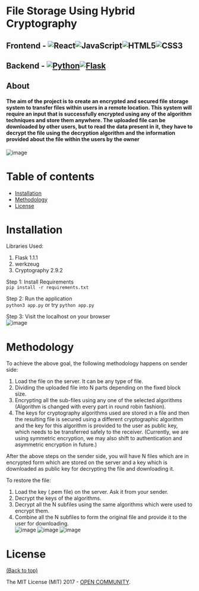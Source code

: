# File Storage Using Hybrid Cryptography
## Frontend - ![React](https://img.shields.io/badge/react-%2320232a.svg?style=for-the-badge&logo=react&logoColor=%2361DAFB)![JavaScript](https://img.shields.io/badge/javascript-%23323330.svg?style=for-the-badge&logo=javascript&logoColor=%23F7DF1E)![HTML5](https://img.shields.io/badge/html5-%23E34F26.svg?style=for-the-badge&logo=html5&logoColor=white)![CSS3](https://img.shields.io/badge/css3-%231572B6.svg?style=for-the-badge&logo=css3&logoColor=white)

## Backend - [![Python](https://img.shields.io/badge/python-3670A0?style=for-the-badge&logo=python&logoColor=ffdd54)![Flask](https://img.shields.io/badge/flask-%23000.svg?style=for-the-badge&logo=flask&logoColor=white)](http://forthebadge.com)

## About 
#### The aim of the project is to create an encrypted and secured file storage system to transfer files within users in a remote location. This system will require an input that is successfully encrypted using any of the algorithm techniques and store them anywhere. The uploaded file can be downloaded by other users, but to read the data present in it, they have to decrypt the file using the decryption algorithm and the information provided about the file within the users by the owner

 ![image](https://user-images.githubusercontent.com/84393721/200160165-65d3b29b-41d8-4008-afaa-ac7376d8eb07.png)

# Table of contents
- [Installation](#installation)
- [Methodology](#methodology)
- [License](#license)

# Installation

Libraries Used:

1. Flask 1.1.1
2. werkzeug
3. Cryptography 2.9.2

Step 1: Install Requirements</br>
`pip install -r requirements.txt`</br>

Step 2: Run the application</br>
`python3 app.py` or try `python app.py`</br>

Step 3: Visit the localhost on your browser</br>
![image](https://user-images.githubusercontent.com/84393721/200166731-711f49fb-20a4-466f-a074-7b0dc84488c3.png)


# Methodology

To achieve the above goal, the following methodology happens on sender side:</br>

1. Load the file on the server. It can be any type of file.</br>
2. Dividing the uploaded file into N parts depending on the fixed block size.</br>
3. Encrypting all the sub-files using any one of the selected algorithms (Algorithm is changed with every part in round robin fashion).</br>
4. The keys for cryptography algorithms used are stored in a file and then the resulting file is secured using a different cryptographic algorithm and the key for this algorithm is provided to the user as public key, which needs to be transferred safely to the receiver. (Currently, we are using symmetric encryption, we may also shift to authentication and asymmetric encryption in future.)</br>

After the above steps on the sender side, you will have N files which are in encrypted form which are stored on the server and a key which is downloaded as public key for decrypting the file and downloading it.</br>

To restore the file:</br>

1. Load the key (.pem file) on the server. Ask it from your sender.</br>
2. Decrypt the keys of the algorithms.</br>
3. Decrypt all the N subfiles using the same algorithms which were used to encrypt them.</br>
4. Combine all the N subfiles to form the original file and provide it to the user for downloading.</br>
![image](https://user-images.githubusercontent.com/84393721/200167780-0753d9e1-dca1-46f7-8f82-117ec4bf76da.png)
![image](https://user-images.githubusercontent.com/84393721/200167160-407095ee-f195-453a-af13-1f0f3560b529.png)
![image](https://user-images.githubusercontent.com/84393721/200167619-55af5480-a480-4e4e-a356-a2009311b910.png)



# License

[(Back to top)](#table-of-contents)


The MIT License (MIT) 2017 - [OPEN COMMUNITY](https://github.com/upes-open).
